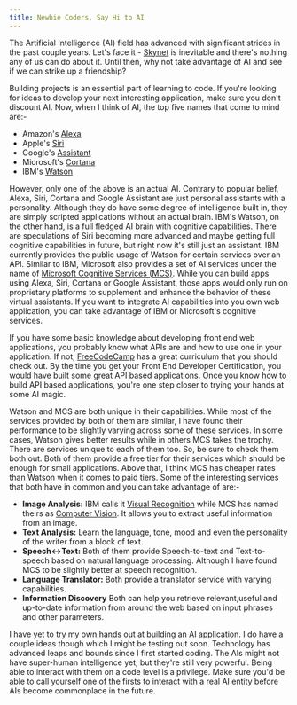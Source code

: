 ```yaml
---
title: Newbie Coders, Say Hi to AI
---
```


The Artificial Intelligence (AI) field has advanced with significant strides in the past couple years. Let's face it - [Skynet] is inevitable and there's nothing any of us can do about it. Until then, why not take advantage of AI and see if we can strike up a friendship? <read-more>

Building projects is an essential part of learning to code. If you're looking for ideas to develop your next interesting application, make sure you don't discount AI. Now, when I think of AI, the top five names that come to mind are:-

- Amazon's [Alexa]
- Apple's [Siri]
- Google's [Assistant]
- Microsoft's [Cortana]
- IBM's [Watson]

However, only one of the above is an actual AI. Contrary to popular belief, Alexa, Siri, Cortana and Google Assistant are just personal assistants with a personality. Although they do have some degree of intelligence built in, they are simply scripted applications without an actual brain. IBM's Watson, on the other hand, is a full fledged AI brain with cognitive capabilities. There are speculations of Siri becoming more advanced and maybe getting full cognitive capabilities in future, but right now it's still just an assistant. IBM currently provides the public usage of Watson for certain services over an API. Similar to IBM, Microsoft also provides a set of AI services under the name of [Microsoft Cognitive Services (MCS)]. While you can build apps using Alexa, Siri, Cortana or Google Assistant, those apps would only run on proprietary platforms to supplement and enhance the behavior of these virtual assistants. If you want to integrate AI capabilities into you own web application, you can take advantage of IBM or Microsoft's cognitive services.

If you have some basic knowledge about developing front end web applications, you probably know what APIs are and how to use one in your application. If not, [FreeCodeCamp] has a great curriculum that you should check out. By the time you get your Front End Developer Certification, you would have built some great API based applications. Once you know how to build API based applications, you're one step closer to trying your hands at some AI magic.

Watson and MCS are both unique in their capabilities. While most of the services provided by both of them are similar, I have found their performance to be slightly varying across some of these services. In some cases, Watson gives better results while in others MCS takes the trophy. There are services unique to each of them too. So, be sure to check them both out. Both of them provide a free tier for their services which should be enough for small applications. Above that, I think MCS has cheaper rates than Watson when it comes to paid tiers. Some of the interesting services that both have in common and you can take advantage of are:-

- **Image Analysis:** IBM calls it [Visual Recognition] while MCS has named theirs as [Computer Vision]. It allows you to extract useful information from an image.
- **Text Analysis:** Learn the language, tone, mood and even the personality of the writer from a block of text.
- **Speech<->Text:** Both of them provide Speech-to-text and Text-to-speech based on natural language processing. Although I have found MCS to be slightly better at speech recognition.
- **Language Translator:** Both provide a translator service with varying capabilities.
- **Information Discovery** Both can help you retrieve relevant,useful and up-to-date information from around the web based on input phrases and other parameters.

I have yet to try my own hands out at building an AI application. I do have a couple ideas though which I might be testing out soon. Technology has advanced leaps and bounds since I first started coding. The AIs might not have super-human intelligence yet, but they're still very powerful. Being able to interact with them on a code level is a privilege. Make sure you'd be able to call yourself one of the firsts to interact with a real AI entity before AIs become commonplace in the future.


[Skynet]: https://en.wikipedia.org/wiki/Skynet_(Terminator)
[Alexa]: https://developer.amazon.com/alexa
[Siri]: http://www.apple.com/ios/siri/
[Assistant]: https://assistant.google.com/
[Cortana]: https://www.microsoft.com/en-us/mobile/experiences/cortana/
[Watson]: https://www.ibm.com/watson/
[FreeCodeCamp]: https://www.freecodecamp.com
[Microsoft Cognitive Services (MCS)]: https://www.microsoft.com/cognitive-services/en-us/
[Visual Recognition]: https://www.ibm.com/watson/developercloud/visual-recognition.html
[Computer Vision]: https://www.microsoft.com/cognitive-services/en-us/computer-vision-api